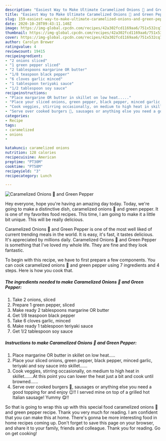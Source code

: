 ```yaml
---
description: "Easiest Way to Make Ultimate Caramelized Onions 🧅 and Green Pepper"
title: "Easiest Way to Make Ultimate Caramelized Onions 🧅 and Green Pepper"
slug: 159-easiest-way-to-make-ultimate-caramelized-onions-and-green-pepper
date: 2020-10-28T09:43:11.140Z
image: https://img-global.cpcdn.com/recipes/42a302fcd1169aa6/751x532cq70/caramelized-onions-🧅-and-green-pepper-recipe-main-photo.jpg
thumbnail: https://img-global.cpcdn.com/recipes/42a302fcd1169aa6/751x532cq70/caramelized-onions-🧅-and-green-pepper-recipe-main-photo.jpg
cover: https://img-global.cpcdn.com/recipes/42a302fcd1169aa6/751x532cq70/caramelized-onions-🧅-and-green-pepper-recipe-main-photo.jpg
author: Carolyn Brewer
ratingvalue: 4
reviewcount: 19415
recipeingredient:
- "2 onions sliced"
- "1 green pepper sliced"
- "2 tablespoons margarine OR butter"
- "1/8 teaspoon black pepper"
- "6 cloves garlic minced"
- "1 tablespoon teriyaki sauce"
- "1/2 tablespoon soy sauce"
recipeinstructions:
- "Place margarine OR butter in skillet on low heat....."
- "Place your sliced onions, green pepper, black pepper, minced garlic, teriyaki and soy sauce into skillet......"
- "Cook veggies, stirring occasionally, on medium to high heat in skillet.......At this point you can lower the heat just a bit and cook until browned......"
- "Serve over cooked burgers 🍔, sausages or anything else you need a good topping for and enjoy 😉!! I served mine on top of a grilled hot Italian sausage! Yummy 😋!!"
categories:
- Recipe
tags:
- caramelized
- onions
- 

katakunci: caramelized onions  
nutrition: 128 calories
recipecuisine: American
preptime: "PT30M"
cooktime: "PT58M"
recipeyield: "3"
recipecategory: Lunch

---
```



![Caramelized Onions 🧅 and Green Pepper](https://img-global.cpcdn.com/recipes/42a302fcd1169aa6/751x532cq70/caramelized-onions-🧅-and-green-pepper-recipe-main-photo.jpg)

Hey everyone, hope you're having an amazing day today. Today, we're going to make a distinctive dish, caramelized onions 🧅 and green pepper. It is one of my favorites food recipes. This time, I am going to make it a little bit unique. This will be really delicious.



Caramelized Onions 🧅 and Green Pepper is one of the most well liked of current trending meals in the world. It is easy, it's fast, it tastes delicious. It's appreciated by millions daily. Caramelized Onions 🧅 and Green Pepper is something that I've loved my whole life. They are fine and they look fantastic.


To begin with this recipe, we have to first prepare a few components. You can cook caramelized onions 🧅 and green pepper using 7 ingredients and 4 steps. Here is how you cook that.

<!--inarticleads1-->

##### The ingredients needed to make Caramelized Onions 🧅 and Green Pepper:

1. Take 2 onions, sliced
1. Prepare 1 green pepper, sliced
1. Make ready 2 tablespoons margarine OR butter
1. Get 1/8 teaspoon black pepper
1. Take 6 cloves garlic, minced
1. Make ready 1 tablespoon teriyaki sauce
1. Get 1/2 tablespoon soy sauce




<!--inarticleads2-->

##### Instructions to make Caramelized Onions 🧅 and Green Pepper:

1. Place margarine OR butter in skillet on low heat.....
1. Place your sliced onions, green pepper, black pepper, minced garlic, teriyaki and soy sauce into skillet......
1. Cook veggies, stirring occasionally, on medium to high heat in skillet.......At this point you can lower the heat just a bit and cook until browned......
1. Serve over cooked burgers 🍔, sausages or anything else you need a good topping for and enjoy 😉!! I served mine on top of a grilled hot Italian sausage! Yummy 😋!!




So that is going to wrap this up with this special food caramelized onions 🧅 and green pepper recipe. Thank you very much for reading. I am confident that you can make this at home. There's gonna be more interesting food in home recipes coming up. Don't forget to save this page on your browser, and share it to your family, friends and colleague. Thank you for reading. Go on get cooking!
